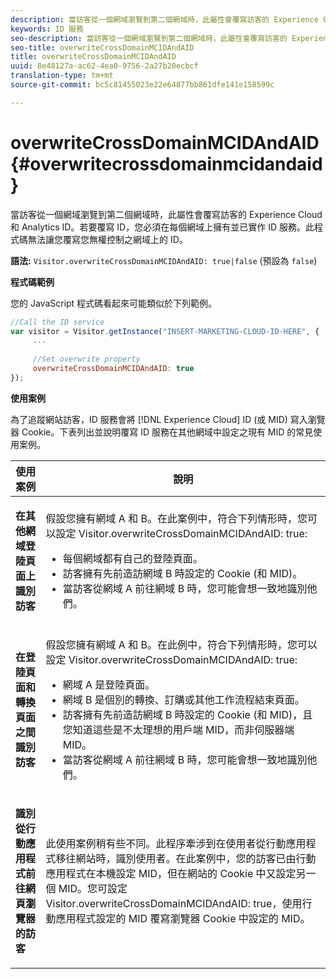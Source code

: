 ```yaml
---
description: 當訪客從一個網域瀏覽到第二個網域時，此屬性會覆寫訪客的 Experience Cloud 和 Analytics ID。若要覆寫 ID，您必須在每個網域上擁有並已實作 ID 服務。此程式碼無法讓您覆寫您無權控制之網域上的 ID。
keywords: ID 服務
seo-description: 當訪客從一個網域瀏覽到第二個網域時，此屬性會覆寫訪客的 Experience Cloud 和 Analytics ID。若要覆寫 ID，您必須在每個網域上擁有並已實作 ID 服務。此程式碼無法讓您覆寫您無權控制之網域上的 ID。
seo-title: overwriteCrossDomainMCIDAndAID
title: overwriteCrossDomainMCIDAndAID
uuid: 8e48127a-ac62-4ea0-9756-2a27b20ecbcf
translation-type: tm+mt
source-git-commit: bc5c81455023e22e64877bb861dfe141e158599c

---
```



# overwriteCrossDomainMCIDAndAID{#overwritecrossdomainmcidandaid}

當訪客從一個網域瀏覽到第二個網域時，此屬性會覆寫訪客的 Experience Cloud 和 Analytics ID。若要覆寫 ID，您必須在每個網域上擁有並已實作 ID 服務。此程式碼無法讓您覆寫您無權控制之網域上的 ID。

**語法:** `Visitor.overwriteCrossDomainMCIDAndAID: true|false` (預設為 `false`)

**程式碼範例**

您的 JavaScript 程式碼看起來可能類似於下列範例。

```js
//Call the ID service 
var visitor = Visitor.getInstance("INSERT-MARKETING-CLOUD-ID-HERE", { 
     ... 
 
     //Set overwrite property 
     overwriteCrossDomainMCIDAndAID: true 
}); 
```

**使用案例**

為了追蹤網站訪客，ID 服務會將 [!DNL Experience Cloud] ID (或 MID) 寫入瀏覽器 Cookie。下表列出並說明覆寫 ID 服務在其他網域中設定之現有 MID 的常見使用案例。

<table id="table_FC1AF6551D6646E0BF1C4FB7C1316EBB"> 
 <thead> 
  <tr> 
   <th colname="col1" class="entry"> 使用案例 </th> 
   <th colname="col2" class="entry"> 說明 </th> 
  </tr> 
 </thead>
 <tbody> 
  <tr> 
   <td colname="col1"> <p> <b>在其他網域登陸頁面上識別訪客</b> </p> </td> 
   <td colname="col2"> <p>假設您擁有網域 A 和 B。在此案例中，符合下列情形時，您可以設定 <span class="codeph">Visitor.overwriteCrossDomainMCIDAndAID: true</span>: </p> <p> 
     <ul id="ul_FB4704BFE7134F1688E34BF1A36627B7"> 
      <li id="li_FF71FD1FB9DD4702B675A140FAD2B481">每個網域都有自己的登陸頁面。 </li> 
      <li id="li_78F75469D32D473B93148B46D35E67F1">訪客擁有先前造訪網域 B 時設定的 Cookie (和 MID)。 </li> 
      <li id="li_305CE5138EEB43D3BF9CE38D1E7FFA04">當訪客從網域 A 前往網域 B 時，您可能會想一致地識別他們。 </li> 
     </ul> </p> </td> 
  </tr> 
  <tr> 
   <td colname="col1"> <p> <b>在登陸頁面和轉換頁面之間識別訪客</b> </p> </td> 
   <td colname="col2"> <p>假設您擁有網域 A 和 B。在此例中，符合下列情形時，您可以設定 <span class="codeph">Visitor.overwriteCrossDomainMCIDAndAID: true</span>: </p> 
    <ul id="ul_7BEBFD523A2F47AFB6963536E43692D0"> 
     <li id="li_71586080489340E2A6C0B263F231E3DE">網域 A 是登陸頁面。 </li> 
     <li id="li_4E3D3CB380EE4F1BAC4CD752194AE8DE">網域 B 是個別的轉換、訂購或其他工作流程結束頁面。 </li> 
     <li id="li_FB393B16CFAC4D2D9B2328EBA4573C1A">訪客擁有先前造訪網域 B 時設定的 Cookie (和 MID)，且您知道這些是不太理想的用戶端 MID，而非伺服器端 MID。 </li> 
     <li id="li_36FC138530A4476A995C0F9FD73C41DE">當訪客從網域 A 前往網域 B 時，您可能會想一致地識別他們。 </li> 
    </ul> </td> 
  </tr> 
  <tr> 
   <td colname="col1"> <p> <b>識別從行動應用程式前往網頁瀏覽器的訪客</b> </p> </td> 
   <td colname="col2"> <p>此使用案例稍有些不同。此程序牽涉到在使用者從行動應用程式移往網站時，識別使用者。在此案例中，您的訪客已由行動應用程式在本機設定 MID，但在網站的 Cookie 中又設定另一個 MID。您可設定 <span class="codeph">Visitor.overwriteCrossDomainMCIDAndAID: true</span>，使用行動應用程式設定的 MID 覆寫瀏覽器 Cookie 中設定的 MID。 </p> </td> 
  </tr> 
 </tbody> 
</table>

